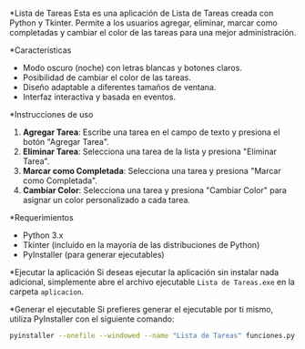 *Lista de Tareas
Esta es una aplicación de Lista de Tareas creada con Python y Tkinter. Permite a los usuarios agregar, eliminar, marcar como completadas y cambiar el color de las tareas para una mejor administración.

*Características
- Modo oscuro (noche) con letras blancas y botones claros.
- Posibilidad de cambiar el color de las tareas.
- Diseño adaptable a diferentes tamaños de ventana.
- Interfaz interactiva y basada en eventos.

*Instrucciones de uso
1. **Agregar Tarea**: Escribe una tarea en el campo de texto y presiona el botón "Agregar Tarea".
2. **Eliminar Tarea**: Selecciona una tarea de la lista y presiona "Eliminar Tarea".
3. **Marcar como Completada**: Selecciona una tarea y presiona "Marcar como Completada".
4. **Cambiar Color**: Selecciona una tarea y presiona "Cambiar Color" para asignar un color personalizado a cada tarea.

*Requerimientos
- Python 3.x
- Tkinter (incluido en la mayoría de las distribuciones de Python)
- PyInstaller (para generar ejecutables)

*Ejecutar la aplicación
Si deseas ejecutar la aplicación sin instalar nada adicional, simplemente abre el archivo ejecutable `Lista de Tareas.exe` en la carpeta `aplicacion`.

*Generar el ejecutable
Si prefieres generar el ejecutable por ti mismo, utiliza PyInstaller con el siguiente comando:

```bash
pyinstaller --onefile --windowed --name "Lista de Tareas" funciones.py
